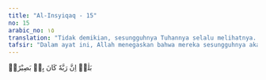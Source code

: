 ```yaml
---
title: "Al-Insyiqaq - 15"
no: 15
arabic_no: ١٥
translation: "Tidak demikian, sesungguhnya Tuhannya selalu melihatnya. "
tafsir: "Dalam ayat ini, Allah menegaskan bahwa mereka sesungguhnya akan kembali kepada-Nya dan akan menerima hasil perbuatan mereka di dunia. Orang yang saleh dan patuh mengerjakan perintah-Nya akan dimasukkan ke dalam surga, sedang orang yang durhaka dan banyak berbuat maksiat akan dimasukkan ke dalam neraka."
---
```


بَلٰىۛ اِنَّ رَبَّهٗ كَانَ بِهٖ بَصِيْرًاۗ 
